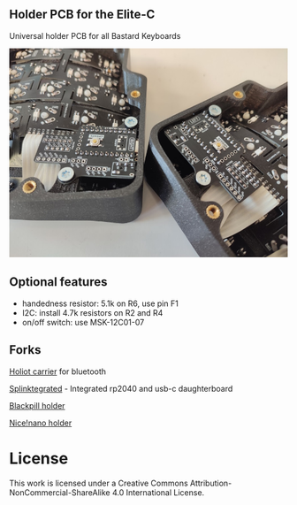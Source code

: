 ## Holder PCB for the Elite-C

Universal holder PCB for all Bastard Keyboards

![holder](pics/2.png)


## Optional features

- handedness resistor: 5.1k on R6, use pin F1
- I2C: install 4.7k resistors on R2 and R4
- on/off switch: use MSK-12C01-07


## Forks

[Holiot carrier](https://github.com/vattern/holiot-carrier) for bluetooth

[Splinktegrated](https://https://github.com/bastardkb/splinktegrated) - Integrated rp2040 and usb-c daughterboard 

[Blackpill holder](https://github.com/Bastardkb/adapter-blackpill/)

[Nice!nano holder](https://github.com/victorlucachi/Elite-C-holder)

# License 

This work is licensed under a Creative Commons Attribution-NonCommercial-ShareAlike 4.0 International License.
